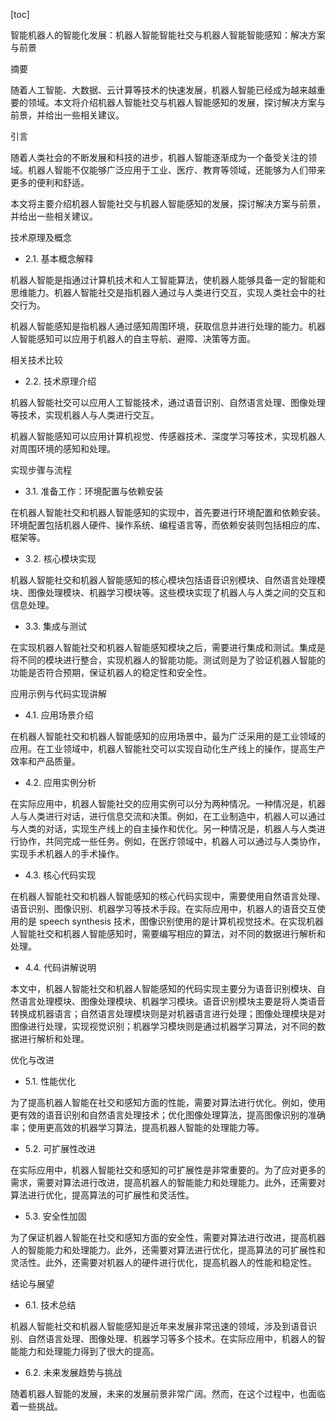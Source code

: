 
[toc]                    
                
                
智能机器人的智能化发展：机器人智能智能社交与机器人智能智能感知：解决方案与前景

摘要

随着人工智能、大数据、云计算等技术的快速发展，机器人智能已经成为越来越重要的领域。本文将介绍机器人智能社交与机器人智能感知的发展，探讨解决方案与前景，并给出一些相关建议。

引言

随着人类社会的不断发展和科技的进步，机器人智能逐渐成为一个备受关注的领域。机器人智能不仅能够广泛应用于工业、医疗、教育等领域，还能够为人们带来更多的便利和舒适。

本文将主要介绍机器人智能社交与机器人智能感知的发展，探讨解决方案与前景，并给出一些相关建议。

技术原理及概念

- 2.1. 基本概念解释

机器人智能是指通过计算机技术和人工智能算法，使机器人能够具备一定的智能和思维能力。机器人智能社交是指机器人通过与人类进行交互，实现人类社会中的社交行为。

机器人智能感知是指机器人通过感知周围环境，获取信息并进行处理的能力。机器人智能感知可以应用于机器人的自主导航、避障、决策等方面。

相关技术比较

- 2.2. 技术原理介绍

机器人智能社交可以应用人工智能技术，通过语音识别、自然语言处理、图像处理等技术，实现机器人与人类进行交互。

机器人智能感知可以应用计算机视觉、传感器技术、深度学习等技术，实现机器人对周围环境的感知和处理。

实现步骤与流程

- 3.1. 准备工作：环境配置与依赖安装

在机器人智能社交和机器人智能感知的实现中，首先要进行环境配置和依赖安装。环境配置包括机器人硬件、操作系统、编程语言等，而依赖安装则包括相应的库、框架等。

- 3.2. 核心模块实现

机器人智能社交和机器人智能感知的核心模块包括语音识别模块、自然语言处理模块、图像处理模块、机器学习模块等。这些模块实现了机器人与人类之间的交互和信息处理。

- 3.3. 集成与测试

在实现机器人智能社交和机器人智能感知模块之后，需要进行集成和测试。集成是将不同的模块进行整合，实现机器人的智能功能。测试则是为了验证机器人智能的功能是否符合预期，保证机器人的稳定性和安全性。

应用示例与代码实现讲解

- 4.1. 应用场景介绍

在机器人智能社交和机器人智能感知的应用场景中，最为广泛采用的是工业领域的应用。在工业领域中，机器人智能社交可以实现自动化生产线上的操作，提高生产效率和产品质量。

- 4.2. 应用实例分析

在实际应用中，机器人智能社交的应用实例可以分为两种情况。一种情况是，机器人与人类进行对话，进行信息交流和决策。例如，在工业制造中，机器人可以通过与人类的对话，实现生产线上的自主操作和优化。另一种情况是，机器人与人类进行协作，共同完成一些任务。例如，在医疗领域中，机器人可以通过与人类协作，实现手术机器人的手术操作。

- 4.3. 核心代码实现

在机器人智能社交和机器人智能感知的核心代码实现中，需要使用自然语言处理、语音识别、图像识别、机器学习等技术手段。在实际应用中，机器人的语音交互使用的是 speech synthesis 技术，图像识别使用的是计算机视觉技术。在实现机器人智能社交和机器人智能感知时，需要编写相应的算法，对不同的数据进行解析和处理。

- 4.4. 代码讲解说明

本文中，机器人智能社交和机器人智能感知的代码实现主要分为语音识别模块、自然语言处理模块、图像处理模块、机器学习模块。语音识别模块主要是将人类语音转换成机器语言；自然语言处理模块则是对机器语言进行处理；图像处理模块是对图像进行处理，实现视觉识别；机器学习模块则是通过机器学习算法，对不同的数据进行解析和处理。

优化与改进

- 5.1. 性能优化

为了提高机器人智能在社交和感知方面的性能，需要对算法进行优化。例如，使用更有效的语音识别和自然语言处理技术；优化图像处理算法，提高图像识别的准确率；使用更高效的机器学习算法，提高机器人智能的处理能力等。

- 5.2. 可扩展性改进

在实际应用中，机器人智能社交和感知的可扩展性是非常重要的。为了应对更多的需求，需要对算法进行改进，提高机器人的智能能力和处理能力。此外，还需要对算法进行优化，提高算法的可扩展性和灵活性。

- 5.3. 安全性加固

为了保证机器人智能在社交和感知方面的安全性，需要对算法进行改进，提高机器人的智能能力和处理能力。此外，还需要对算法进行优化，提高算法的可扩展性和灵活性。此外，还需要对机器人的硬件进行优化，提高机器人的性能和稳定性。

结论与展望

- 6.1. 技术总结

机器人智能社交和机器人智能感知是近年来发展非常迅速的领域，涉及到语音识别、自然语言处理、图像处理、机器学习等多个技术。在实际应用中，机器人的智能能力和处理能力得到了很大的提高。

- 6.2. 未来发展趋势与挑战

随着机器人智能的发展，未来的发展前景非常广阔。然而，在这个过程中，也面临着一些挑战。

